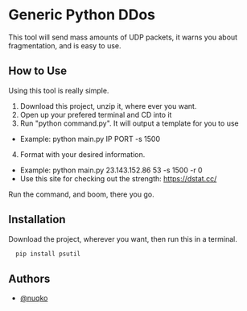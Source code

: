 
# Generic Python DDos

This tool will send mass amounts of UDP packets, it warns you about fragmentation, and is easy to use. 

## How to Use
Using this tool is really simple.
1. Download this project, unzip it, where ever you want.
2. Open up your prefered terminal and CD into it
3. Run "python command.py". It will output a template for you to use
 - Example: python main.py IP PORT -s 1500
4. Format with your desired information.
 - Example: python main.py 23.143.152.86 53 -s 1500 -r 0
 - Use this site for checking out the strength: https://dstat.cc/

Run the command, and boom, there you go.



## Installation

Download the project, wherever you want, then run this in a terminal.


```bash
  pip install psutil

```
    
## Authors

- [@nuqko](https://www.github.com/nuqko)

